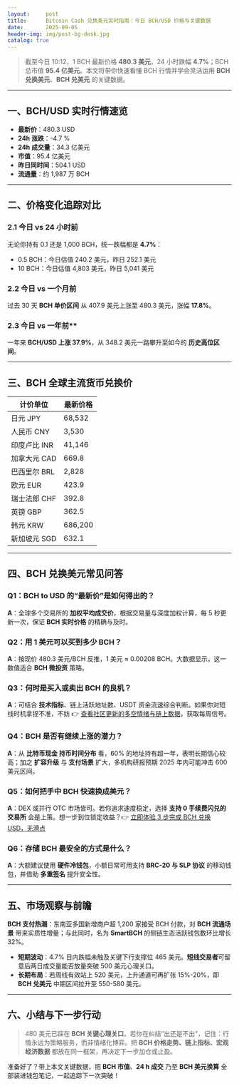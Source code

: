 ```yaml
---
layout:     post
title:      Bitcoin Cash 兑换美元实时指南：今日 BCH/USD 价格与关键数据
date:       2025-09-05
header-img: img/post-bg-desk.jpg
catalog: true
---
```


> 截至今日 10:12，1 BCH 最新价格 **480.3 美元**，24 小时跌幅 **4.7%**；BCH 总市值 **95.4 亿美元**。本文将带你快速看懂 BCH 行情并学会灵活运用 **BCH 兑换美元**、**BCH 兑美元** 的关键数据。

---

## 一、BCH/USD 实时行情速览

- **最新价**：480.3 USD  
- **24h 涨跌**：-4.7 %  
- **24h 成交量**：34.3 亿美元  
- **市值**：95.4 亿美元  
- **昨日同时间**：504.1 USD  
- **流通量**：约 1,987 万 BCH

---

## 二、价格变化追踪对比

### 2.1 今日 vs 24 小时前  
无论你持有 0.1 还是 1,000 BCH，统一跌幅都是 **4.7%**：

- 0.5 BCH：今日估值 240.2 美元，昨日 252.1 美元  
- 10 BCH：今日估值 4,803 美元，昨日 5,041 美元  

### 2.2 今日 vs 一个月前  
过去 30 天 **BCH 单价区间** 从 407.9 美元上涨至 480.3 美元，涨幅 **17.8%**。

### 2.3 今日 vs 一年前**  
一年来 **BCH/USD 上涨 37.9%**，从 348.2 美元一路攀升至如今的 **历史高位区间**。

---

## 三、BCH 全球主流货币兑换价

| 计价单位 | 最新价格 |
|---------|---------|
| 日元 JPY | 68,532 |
| 人民币 CNY | 3,530 |
| 印度卢比 INR | 41,146 |
| 加拿大元 CAD | 669.8 |
| 巴西里尔 BRL | 2,828 |
| 欧元 EUR | 423.9 |
| 瑞士法郎 CHF | 392.8 |
| 英镑 GBP | 362.5 |
| 韩元 KRW | 686,200 |
| 新加坡元 SGD | 632.1 |

---

## 四、BCH 兑换美元常见问答

### Q1：BCH to USD 的“最新价”是如何得出的？  
**A**：全球多个交易所的 **加权平均成交价**，根据交易量与深度加权计算，每 5 秒更新一次，保证 **BCH 实时价格** 的精确与及时。

### Q2：用 1 美元可以买到多少 BCH？  
**A**：按现价 480.3 美元/BCH 反推，1 美元 ≈ 0.00208 BCH。大数据显示，这一数值适合 **BCH 微投资** 策略。

### Q3：何时是买入或卖出 BCH 的良机？  
**A**：可结合 **技术指标**、链上活跃地址数、USDT 资金流速综合判断。如果你对短线时机拿捏不准，不妨 👉 [查看社区更新的多空情绪与链上数据](https://okxdog.com/)，获取每周信号。

### Q4：BCH 是否有继续上涨的潜力？  
**A**：从 **比特币现金 持币时间分布** 看，60% 的地址持有超一年，表明长期信心较高；加之 **扩容升级** 与 **支付场景** 扩大，多机构研报预期 2025 年内可能冲击 600 美元区间。

### Q5：如何把手中 BCH 快速换成美元？  
**A**：DEX 或并行 OTC 市场皆可。若你追求速度稳定，选择 **支持 0 手续费闪兑的交易所** 会是上策。想一步到位锁定收益？👉 [立即体验 3 步完成 BCH 兑换 USD，无滑点](https://okxdog.com/)

### Q6：存储 BCH 最安全的方式是什么？  
**A**：大额建议使用 **硬件冷钱包**，小额日常可用支持 **BRC-20 与 SLP 协议** 的移动钱包，并借助 **多重签名** 提升安全性。

---

## 五、市场观察与前瞻

**BCH 支付热潮**：东南亚多国新增商户超 1,200 家接受 BCH 付款，对 **BCH 流通场景** 带来实质性增量；与此同时，名为 **SmartBCH** 的侧链生态活跃钱包数环比增长 32%。  

- **短期波动**：4.7% 日内跌幅未触及关键下行支撑位 465 美元。**短线交易者**可留意后两日成交量能否放量突破 500 美元心理关口。  
- **长期布局**：若周线有效站上 520 美元，上升通道可再扩张 15%-20%，即 **BCH 兑美元** 中期区间拉升至 550-580 美元。

---

## 六、小结与下一步行动

> 480 美元已踩在 **BCH 关键心理关口**。若你在纠结“出还是不出”，记住：行情永远为策略服务，而非情绪化博弈。把 **BCH 价格走势、链上指标、宏观经济数据** 都放在同一框架，再决定下一步加仓或止盈。  

准备好了？带上本文关键数据，把 **BCH 市值**、**24 h 成交** 乃至 **BCH 美元换算** 全部装进钱包笔记，一起追踪下一次突破！